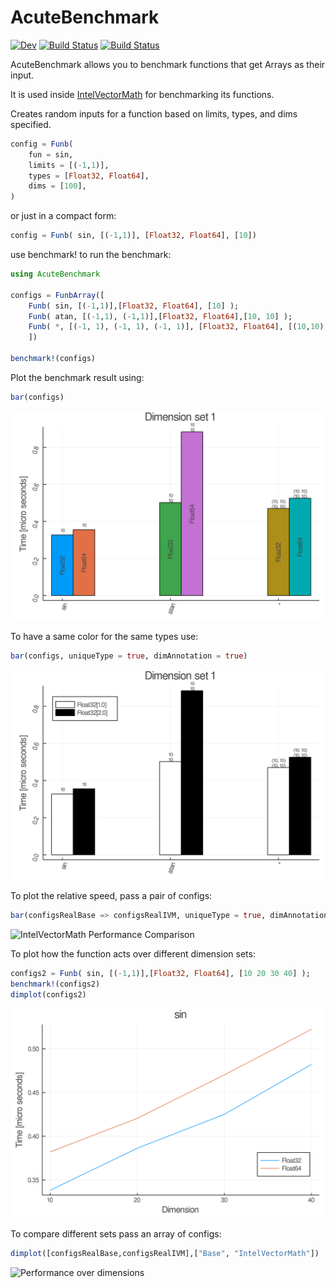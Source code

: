 # AcuteBenchmark

[![Dev](https://img.shields.io/badge/docs-dev-blue.svg)](https://aminya.github.io/AcuteBenchmark.jl/dev)
[![Build Status](https://travis-ci.com/aminya/AcuteBenchmark.jl.svg?branch=master)](https://travis-ci.com/aminya/AcuteBenchmark.jl)
[![Build Status](https://ci.appveyor.com/api/projects/status/github/aminya/AcuteBenchmark.jl?svg=true)](https://ci.appveyor.com/project/aminya/AcuteBenchmark-jl)


AcuteBenchmark allows you to benchmark functions that get Arrays as their input.

It is used inside [IntelVectorMath](https://github.com/JuliaMath/VML.jl) for benchmarking its functions.

Creates random inputs for a function based on limits, types, and dims specified.
```julia
config = Funb(
    fun = sin,
    limits = [(-1,1)],
    types = [Float32, Float64],
    dims = [100],
)
```
or just in a compact form:
```julia
config = Funb( sin, [(-1,1)], [Float32, Float64], [10])
```

use benchmark! to run the benchmark:
```julia
using AcuteBenchmark

configs = FunbArray([
    Funb( sin, [(-1,1)],[Float32, Float64], [10] );
    Funb( atan, [(-1,1), (-1,1)],[Float32, Float64],[10, 10] );
    Funb( *, [(-1, 1), (-1, 1), (-1, 1)], [Float32, Float64], [(10,10), (10,10)] );
    ])

benchmark!(configs)
```

Plot the benchmark result using:
```julia
bar(configs)
```
![bench-dims-set1](test/bar/bench-dims-set1.png)

To have a same color for the same types use:
```julia
bar(configs, uniqueType = true, dimAnnotation = true)
```
![bench-dims-set1-unique](test/bar/bench-dims-set1-unique.png)

To plot the relative speed, pass a pair of configs:
```julia
bar(configsRealBase => configsRealIVM, uniqueType = true, dimAnnotation = false, uniqueDim = true, "Base" => "IntelVectorMath")
```

![IntelVectorMath Performance Comparison](https://github.com/JuliaMath/VML.jl/raw/AcuteBenchmark/benchmark/bar/bench-dims-set4-relative.png)


To plot how the function acts over different dimension sets:
```julia
configs2 = Funb( sin, [(-1,1)],[Float32, Float64], [10 20 30 40] );
benchmark!(configs2)
dimplot(configs2)
```
![bench-sin](test/dimplot/bench-sin.png)


To compare different sets pass an array of configs:
```julia
dimplot([configsRealBase,configsRealIVM],["Base", "IntelVectorMath"])
```

![Performance over dimensions](https://github.com/JuliaMath/VML.jl/raw/AcuteBenchmark/benchmark/dimplot/bench-atan-Type-Float32.png)
